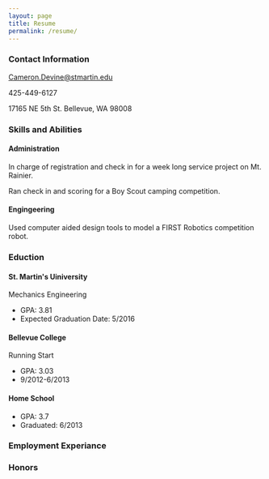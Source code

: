 ```yaml
---
layout: page
title: Resume
permalink: /resume/
---
```


### Contact Information

[Cameron.Devine@stmartin.edu](Cameron.Devine@stmartin.edu)

425-449-6127

17165 NE 5th St.
Bellevue, WA 98008

### Skills and Abilities

#### Administration

In charge of registration and check in for a week long service project on Mt. Rainier.

Ran check in and scoring for a Boy Scout camping competition.

#### Engingeering

Used computer aided design tools to model a FIRST Robotics competition robot.

### Eduction

#### St. Martin's Uiniversity
Mechanics Engineering 
+ GPA: 3.81
+ Expected Graduation Date: 5/2016

#### Bellevue College
Running Start 
+ GPA: 3.03
+ 9/2012-6/2013

#### Home School 
+ GPA: 3.7
+ Graduated: 6/2013

### Employment Experiance

### Honors

